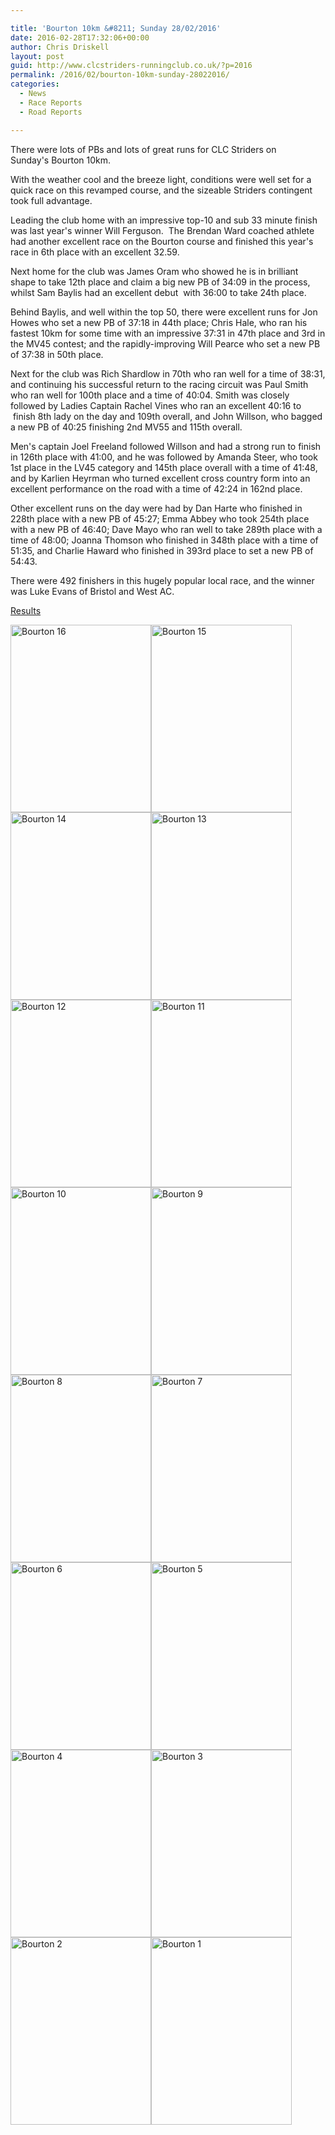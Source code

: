 ```yaml
---

title: 'Bourton 10km &#8211; Sunday 28/02/2016'
date: 2016-02-28T17:32:06+00:00
author: Chris Driskell
layout: post
guid: http://www.clcstriders-runningclub.co.uk/?p=2016
permalink: /2016/02/bourton-10km-sunday-28022016/
categories:
  - News
  - Race Reports
  - Road Reports

---
```

There were lots of PBs and lots of great runs for CLC Striders on Sunday's Bourton 10km.

With the weather cool and the breeze light, conditions were well set for a quick race on this revamped course, and the sizeable Striders contingent took full advantage.

Leading the club home with an impressive top-10 and sub 33 minute finish was last year's winner Will Ferguson.  The Brendan Ward coached athlete had another excellent race on the Bourton course and finished this year's race in 6th place with an excellent 32.59.

Next home for the club was James Oram who showed he is in brilliant shape to take 12th place and claim a big new PB of 34:09 in the process, whilst Sam Baylis had an excellent debut  with 36:00 to take 24th place.

Behind Baylis, and well within the top 50, there were excellent runs for Jon Howes who set a new PB of 37:18 in 44th place; Chris Hale, who ran his fastest 10km for some time with an impressive 37:31 in 47th place and 3rd in the MV45 contest; and the rapidly-improving Will Pearce who set a new PB of 37:38 in 50th place.

Next for the club was Rich Shardlow in 70th who ran well for a time of 38:31, and continuing his successful return to the racing circuit was Paul Smith who ran well for 100th place and a time of 40:04. Smith was closely followed by Ladies Captain Rachel Vines who ran an excellent 40:16 to  finish 8th lady on the day and 109th overall, and John Willson, who bagged a new PB of 40:25 finishing 2nd MV55 and 115th overall.

Men's captain Joel Freeland followed Willson and had a strong run to finish in 126th place with 41:00, and he was followed by Amanda Steer, who took 1st place in the LV45 category and 145th place overall with a time of 41:48, and by Karlien Heyrman who turned excellent cross country form into an excellent performance on the road with a time of 42:24 in 162nd place.

Other excellent runs on the day were had by Dan Harte who finished in 228th place with a new PB of 45:27; Emma Abbey who took 254th place with a new PB of 46:40; Dave Mayo who ran well to take 289th place with a time of 48:00; Joanna Thomson who finished in 348th place with a time of 51:35, and Charlie Haward who finished in 393rd place to set a new PB of 54:43.

There were 492 finishers in this hugely popular local race, and the winner was Luke Evans of Bristol and West AC.

[Results](http://dbmaxresults.co.uk/results.aspx?CId=16421&RId=2119)

[<img class="alignnone size-medium wp-image-2032" src="http://www.clcstriders-runningclub.co.uk/wplive/wp-content/uploads/2016/02/Bourton-16-e1456680068172-225x300.jpg" alt="Bourton 16" width="225" height="300" srcset="http://www.clcstriders-runningclub.co.uk/wplive/wp-content/uploads/2016/02/Bourton-16-e1456680068172-225x300.jpg 225w, http://www.clcstriders-runningclub.co.uk/wplive/wp-content/uploads/2016/02/Bourton-16-e1456680068172.jpg 480w" sizes="(max-width: 225px) 100vw, 225px" />](http://www.clcstriders-runningclub.co.uk/wplive/wp-content/uploads/2016/02/Bourton-16-e1456680068172.jpg)[<img class="alignnone size-medium wp-image-2031" src="http://www.clcstriders-runningclub.co.uk/wplive/wp-content/uploads/2016/02/Bourton-15-e1456680091796-225x300.jpg" alt="Bourton 15" width="225" height="300" srcset="http://www.clcstriders-runningclub.co.uk/wplive/wp-content/uploads/2016/02/Bourton-15-e1456680091796-225x300.jpg 225w, http://www.clcstriders-runningclub.co.uk/wplive/wp-content/uploads/2016/02/Bourton-15-e1456680091796.jpg 480w" sizes="(max-width: 225px) 100vw, 225px" />](http://www.clcstriders-runningclub.co.uk/wplive/wp-content/uploads/2016/02/Bourton-15-e1456680091796.jpg)[<img class="alignnone size-medium wp-image-2030" src="http://www.clcstriders-runningclub.co.uk/wplive/wp-content/uploads/2016/02/Bourton-14-e1456680111389-225x300.jpg" alt="Bourton 14" width="225" height="300" srcset="http://www.clcstriders-runningclub.co.uk/wplive/wp-content/uploads/2016/02/Bourton-14-e1456680111389-225x300.jpg 225w, http://www.clcstriders-runningclub.co.uk/wplive/wp-content/uploads/2016/02/Bourton-14-e1456680111389.jpg 480w" sizes="(max-width: 225px) 100vw, 225px" />](http://www.clcstriders-runningclub.co.uk/wplive/wp-content/uploads/2016/02/Bourton-14-e1456680111389.jpg)[<img class="alignnone size-medium wp-image-2029" src="http://www.clcstriders-runningclub.co.uk/wplive/wp-content/uploads/2016/02/Bourton-13-225x300.jpg" alt="Bourton 13" width="225" height="300" srcset="http://www.clcstriders-runningclub.co.uk/wplive/wp-content/uploads/2016/02/Bourton-13-225x300.jpg 225w, http://www.clcstriders-runningclub.co.uk/wplive/wp-content/uploads/2016/02/Bourton-13.jpg 480w" sizes="(max-width: 225px) 100vw, 225px" />](http://www.clcstriders-runningclub.co.uk/wplive/wp-content/uploads/2016/02/Bourton-13.jpg)[<img class="alignnone size-medium wp-image-2028" src="http://www.clcstriders-runningclub.co.uk/wplive/wp-content/uploads/2016/02/Bourton-12-225x300.jpg" alt="Bourton 12" width="225" height="300" srcset="http://www.clcstriders-runningclub.co.uk/wplive/wp-content/uploads/2016/02/Bourton-12-225x300.jpg 225w, http://www.clcstriders-runningclub.co.uk/wplive/wp-content/uploads/2016/02/Bourton-12.jpg 480w" sizes="(max-width: 225px) 100vw, 225px" />](http://www.clcstriders-runningclub.co.uk/wplive/wp-content/uploads/2016/02/Bourton-12.jpg)[<img class="alignnone size-medium wp-image-2027" src="http://www.clcstriders-runningclub.co.uk/wplive/wp-content/uploads/2016/02/Bourton-11-225x300.jpg" alt="Bourton 11" width="225" height="300" srcset="http://www.clcstriders-runningclub.co.uk/wplive/wp-content/uploads/2016/02/Bourton-11-225x300.jpg 225w, http://www.clcstriders-runningclub.co.uk/wplive/wp-content/uploads/2016/02/Bourton-11.jpg 480w" sizes="(max-width: 225px) 100vw, 225px" />](http://www.clcstriders-runningclub.co.uk/wplive/wp-content/uploads/2016/02/Bourton-11.jpg)[<img class="alignnone size-medium wp-image-2026" src="http://www.clcstriders-runningclub.co.uk/wplive/wp-content/uploads/2016/02/Bourton-10-225x300.jpg" alt="Bourton 10" width="225" height="300" srcset="http://www.clcstriders-runningclub.co.uk/wplive/wp-content/uploads/2016/02/Bourton-10-225x300.jpg 225w, http://www.clcstriders-runningclub.co.uk/wplive/wp-content/uploads/2016/02/Bourton-10.jpg 480w" sizes="(max-width: 225px) 100vw, 225px" />](http://www.clcstriders-runningclub.co.uk/wplive/wp-content/uploads/2016/02/Bourton-10.jpg)[<img class="alignnone size-medium wp-image-2025" src="http://www.clcstriders-runningclub.co.uk/wplive/wp-content/uploads/2016/02/Bourton-9-225x300.jpg" alt="Bourton 9" width="225" height="300" srcset="http://www.clcstriders-runningclub.co.uk/wplive/wp-content/uploads/2016/02/Bourton-9-225x300.jpg 225w, http://www.clcstriders-runningclub.co.uk/wplive/wp-content/uploads/2016/02/Bourton-9.jpg 480w" sizes="(max-width: 225px) 100vw, 225px" />](http://www.clcstriders-runningclub.co.uk/wplive/wp-content/uploads/2016/02/Bourton-9.jpg)[<img class="alignnone size-medium wp-image-2024" src="http://www.clcstriders-runningclub.co.uk/wplive/wp-content/uploads/2016/02/Bourton-8-225x300.jpg" alt="Bourton 8" width="225" height="300" srcset="http://www.clcstriders-runningclub.co.uk/wplive/wp-content/uploads/2016/02/Bourton-8-225x300.jpg 225w, http://www.clcstriders-runningclub.co.uk/wplive/wp-content/uploads/2016/02/Bourton-8.jpg 480w" sizes="(max-width: 225px) 100vw, 225px" />](http://www.clcstriders-runningclub.co.uk/wplive/wp-content/uploads/2016/02/Bourton-8.jpg)[<img class="alignnone size-medium wp-image-2023" src="http://www.clcstriders-runningclub.co.uk/wplive/wp-content/uploads/2016/02/Bourton-7-225x300.jpg" alt="Bourton 7" width="225" height="300" srcset="http://www.clcstriders-runningclub.co.uk/wplive/wp-content/uploads/2016/02/Bourton-7-225x300.jpg 225w, http://www.clcstriders-runningclub.co.uk/wplive/wp-content/uploads/2016/02/Bourton-7.jpg 480w" sizes="(max-width: 225px) 100vw, 225px" />](http://www.clcstriders-runningclub.co.uk/wplive/wp-content/uploads/2016/02/Bourton-7.jpg)[<img class="alignnone size-medium wp-image-2022" src="http://www.clcstriders-runningclub.co.uk/wplive/wp-content/uploads/2016/02/Bourton-6-e1456680137115-225x300.jpg" alt="Bourton 6" width="225" height="300" srcset="http://www.clcstriders-runningclub.co.uk/wplive/wp-content/uploads/2016/02/Bourton-6-e1456680137115-225x300.jpg 225w, http://www.clcstriders-runningclub.co.uk/wplive/wp-content/uploads/2016/02/Bourton-6-e1456680137115.jpg 480w" sizes="(max-width: 225px) 100vw, 225px" />](http://www.clcstriders-runningclub.co.uk/wplive/wp-content/uploads/2016/02/Bourton-6-e1456680137115.jpg)[<img class="alignnone size-medium wp-image-2021" src="http://www.clcstriders-runningclub.co.uk/wplive/wp-content/uploads/2016/02/Bourton-5-e1456680168968-225x300.jpg" alt="Bourton 5" width="225" height="300" srcset="http://www.clcstriders-runningclub.co.uk/wplive/wp-content/uploads/2016/02/Bourton-5-e1456680168968-225x300.jpg 225w, http://www.clcstriders-runningclub.co.uk/wplive/wp-content/uploads/2016/02/Bourton-5-e1456680168968.jpg 480w" sizes="(max-width: 225px) 100vw, 225px" />](http://www.clcstriders-runningclub.co.uk/wplive/wp-content/uploads/2016/02/Bourton-5-e1456680168968.jpg)[<img class="alignnone size-medium wp-image-2020" src="http://www.clcstriders-runningclub.co.uk/wplive/wp-content/uploads/2016/02/Bourton-4-e1456680219308-225x300.jpg" alt="Bourton 4" width="225" height="300" srcset="http://www.clcstriders-runningclub.co.uk/wplive/wp-content/uploads/2016/02/Bourton-4-e1456680219308-225x300.jpg 225w, http://www.clcstriders-runningclub.co.uk/wplive/wp-content/uploads/2016/02/Bourton-4-e1456680219308.jpg 480w" sizes="(max-width: 225px) 100vw, 225px" />](http://www.clcstriders-runningclub.co.uk/wplive/wp-content/uploads/2016/02/Bourton-4-e1456680219308.jpg)[<img class="alignnone size-medium wp-image-2019" src="http://www.clcstriders-runningclub.co.uk/wplive/wp-content/uploads/2016/02/Bourton-3-e1456680394538-225x300.jpg" alt="Bourton 3" width="225" height="300" srcset="http://www.clcstriders-runningclub.co.uk/wplive/wp-content/uploads/2016/02/Bourton-3-e1456680394538-225x300.jpg 225w, http://www.clcstriders-runningclub.co.uk/wplive/wp-content/uploads/2016/02/Bourton-3-e1456680394538.jpg 480w" sizes="(max-width: 225px) 100vw, 225px" />](http://www.clcstriders-runningclub.co.uk/wplive/wp-content/uploads/2016/02/Bourton-3-e1456680394538.jpg)[<img class="alignnone size-medium wp-image-2018" src="http://www.clcstriders-runningclub.co.uk/wplive/wp-content/uploads/2016/02/Bourton-2-e1456680449171-225x300.jpg" alt="Bourton 2" width="225" height="300" srcset="http://www.clcstriders-runningclub.co.uk/wplive/wp-content/uploads/2016/02/Bourton-2-e1456680449171-225x300.jpg 225w, http://www.clcstriders-runningclub.co.uk/wplive/wp-content/uploads/2016/02/Bourton-2-e1456680449171.jpg 480w" sizes="(max-width: 225px) 100vw, 225px" />](http://www.clcstriders-runningclub.co.uk/wplive/wp-content/uploads/2016/02/Bourton-2-e1456680449171.jpg)[<img class="alignnone size-medium wp-image-2017" src="http://www.clcstriders-runningclub.co.uk/wplive/wp-content/uploads/2016/02/Bourton-1-e1456680041931-225x300.jpg" alt="Bourton 1" width="225" height="300" srcset="http://www.clcstriders-runningclub.co.uk/wplive/wp-content/uploads/2016/02/Bourton-1-e1456680041931-225x300.jpg 225w, http://www.clcstriders-runningclub.co.uk/wplive/wp-content/uploads/2016/02/Bourton-1-e1456680041931.jpg 480w" sizes="(max-width: 225px) 100vw, 225px" />](http://www.clcstriders-runningclub.co.uk/wplive/wp-content/uploads/2016/02/Bourton-1-e1456680041931.jpg)

&nbsp;